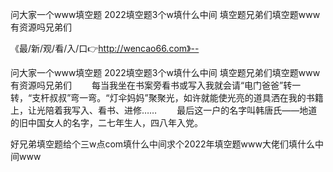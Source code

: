 问大家一个www填空题
2022填空题3个w填什么中间
填空题兄弟们填空题www
有资源吗兄弟们


《最/新/观/看/入/口👉http://wencao66.com》--

问大家一个www填空题
2022填空题3个w填什么中间
填空题兄弟们填空题www
有资源吗兄弟们
　　每当我坐在书案旁看书或写入我就会请“电门爸爸”转一转，“支杆叔叔”弯一弯。“灯伞妈妈”聚聚光，如许就能使光亮的道具洒在我的书籍上，让光陪着我写入、看书、进修……
　　最后这一户的名字叫韩唐氏——地道的旧中国女人的名字，二七年生人，四八年入党。





好兄弟填空题给个三w点com填什么中间求个2022年填空题www大佬们填什么中间www
